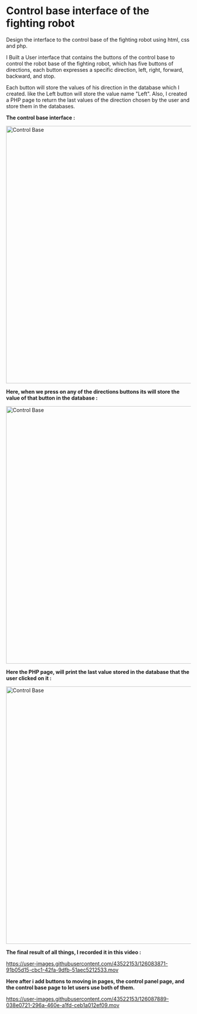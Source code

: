 # Control base interface of the fighting robot
Design the interface to the control base of the fighting robot using html, css and php.

I Built a User interface that contains the buttons of the control base to control the robot base of the fighting robot, which has five buttons of directions, each button expresses a specific direction, left, right, forward, backward, and stop.

Each button will store the values of his direction in the database which I created. like the Left button will store the value name "Left". Also, I created a PHP page to return the last values of the direction chosen by the user and store them in the databases.

**The control base interface :**

<img width="700" alt="Control Base" src="https://user-images.githubusercontent.com/43522153/126083216-2967b9b4-683a-4155-b699-4ae0f7818b7d.png">

**Here, when we press on any of the directions buttons its will store the value of that button in the database :**


<img width="700" alt="Control Base" src="https://user-images.githubusercontent.com/43522153/126083778-1cbcf518-b22e-4814-a9c3-48535521e0ae.gif">


**Here the PHP page, will print the last value stored in the database that the user clicked on it :**


<img width="700" alt="Control Base" src="https://user-images.githubusercontent.com/43522153/126083743-74aafaac-ee60-4685-bcaf-d8843fd86b7b.gif">


**The final result of all things, I recorded it in this video :**


https://user-images.githubusercontent.com/43522153/126083871-91b05d15-cbc1-42fa-9dfb-51aec5212533.mov


**Here after i add buttons to moving in pages, the control panel page, and the control base page to let users use both of them.**



https://user-images.githubusercontent.com/43522153/126087889-038e0721-296a-460e-a1fd-ceb1a012ef09.mov


